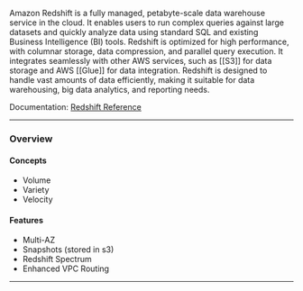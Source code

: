Amazon Redshift is a fully managed, petabyte-scale data warehouse service in the cloud. It enables users to run complex queries against large datasets and quickly analyze data using standard SQL and existing Business Intelligence (BI) tools. Redshift is optimized for high performance, with columnar storage, data compression, and parallel query execution. It integrates seamlessly with other AWS services, such as [[S3]] for data storage and AWS [[Glue]] for data integration. Redshift is designed to handle vast amounts of data efficiently, making it suitable for data warehousing, big data analytics, and reporting needs.

Documentation: [Redshift Reference](https://aws.amazon.com/pm/redshift/?gclid=Cj0KCQjwhb60BhClARIsABGGtw8UNFqolw1RrrChyNxOBLaSxM8wXl6EPfLdw9LqDefpxBW4EDBR1G8aAlnnEALw_wcB&trk=4860155a-7d92-4df8-8977-55b99e668def&sc_channel=ps&ef_id=Cj0KCQjwhb60BhClARIsABGGtw8UNFqolw1RrrChyNxOBLaSxM8wXl6EPfLdw9LqDefpxBW4EDBR1G8aAlnnEALw_wcB:G:s&s_kwcid=AL!4422!3!641491469458!e!!g!!amazon%20redshift!19248146109!143121831966)
___
### Overview
#### Concepts
- Volume
- Variety
- Velocity
#### Features
- Multi-AZ
- Snapshots (stored in s3)
- Redshift Spectrum
- Enhanced VPC Routing

___